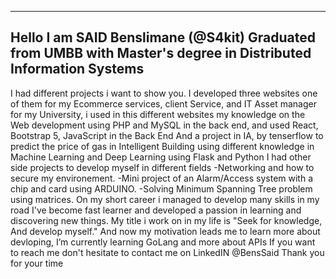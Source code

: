 -------------------------------
Hello I am SAID Benslimane (@S4kit) Graduated from UMBB with Master's degree in Distributed Information Systems
-------------------------------
I had different projects i want to show you.
I developed three websites one of them for my Ecommerce services, client Service, and IT Asset manager for my University, i used in this different websites my knowledge on the Web development using PHP and MySQL in the back end, and used React, Bootstrap 5, JavaScript in the Back End
And a project in IA, by tenserflow to predict the price of gas in Intelligent Building using different knowledge in  Machine Learning and Deep Learning using Flask and Python
I had other side projects to develop myself in different fields
-Networking and how to secure my environement.
-Mini project of an Alarm/Access system with a chip and card using ARDUINO.
-Solving Minimum Spanning Tree problem using matrices.
On my short career i managed to develop many skills in my road
I've become fast learner and developed a passion in learning and discovering new things.
My title i work on in my life is "Seek for knowledge, And develop myself."
And now my motivation leads me to learn more about devloping, I’m currently learning GoLang and more about APIs
If you want to reach me don't hesitate to contact me on LinkedIN @BensSaid
Thank you for your time

